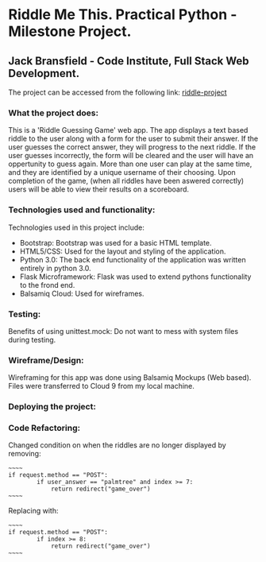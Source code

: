 # Riddle Me This. Practical Python - Milestone Project.


## Jack Bransfield - Code Institute, Full Stack Web Development. 
The project can be accessed from the following link: [riddle-project](https://riddle-project.herokuapp.com/)


### What the project does:
This is a 'Riddle Guessing Game' web app. 
The app displays a text based riddle to the user along with a form for the user to submit their answer.
If the user guesses the correct answer, they will progress to the next riddle. 
If the user guesses incorrectly, the form will be cleared and the user will have an oppertunity to guess again.
More than one user can play at the same time, and they are identified by a unique username of their choosing. 
Upon completion of the game, (when all riddles have been aswered correctly) users will be able to view their results on a scoreboard. 


### Technologies used and functionality:
Technologies used in this project include:
    
* Bootstrap: Bootstrap was used for a basic HTML template.
* HTML5/CSS: Used for the layout and styling of the application. 
* Python 3.0: The back end functionality of the application was written entirely in python 3.0.
* Flask Microframework: Flask was used to extend pythons functionality to the frond end. 
* Balsamiq Cloud: Used for wireframes.


### Testing:
Benefits of using unittest.mock:
Do not want to mess with system files during testing.


### Wireframe/Design:
Wireframing for this app was done using Balsamiq Mockups (Web based).
Files were transferred to Cloud 9 from my local machine.


### Deploying the project:


### Code Refactoring:

Changed condition on when the riddles are no longer displayed by removing:
    
    ~~~~
    if request.method == "POST":
			if user_answer == "palmtree" and index >= 7:
				return redirect("game_over")
    ~~~~
    
Replacing with:
   
    ~~~~
    if request.method == "POST":
			if index >= 8:
				return redirect("game_over")
	~~~~
	